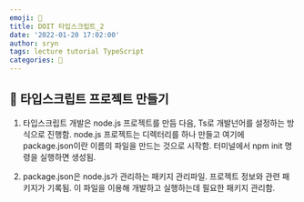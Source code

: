 ```yaml
---
emoji: 🎨
title: DOIT 타입스크립트_2
date: '2022-01-20 17:02:00'
author: sryn
tags: lecture tutorial TypeScript
categories: 📑
---
```


## 📑 타입스크립트 프로젝트 만들기

1. 타입스크립트 개발은 node.js 프로젝트를 만듬 다음, Ts로 개발넌어를 설정하는 방식으로 진행함. node.js 프로젝트는 디렉터리를 하나 만들고 여기에 package.json이란 이름의 파일을 만드는 것으로 시작함. 터미널에서 npm init 명령을 실행하면 생성됨.

2. package.json은 node.js가 관리하는 패키지 관리파일. 프로젝트 정보와 관련 패키지가 기록됨. 이 파일을 이용해 개발하고 실행하는데 필요한 패키지 관리함.

```toc

```
